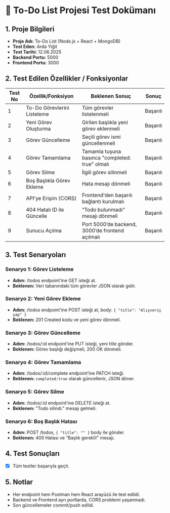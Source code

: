 # 📝 To-Do List Projesi Test Dokümanı

## 1. Proje Bilgileri
- **Proje Adı:** To-Do List (Node.js + React + MongoDB)
- **Test Eden:** Arda Yiğit  
- **Test Tarihi:** 12.06.2025  
- **Backend Portu:** 5000  
- **Frontend Portu:** 3000  

## 2. Test Edilen Özellikler / Fonksiyonlar

| Test No | Özellik/Fonksiyon           | Beklenen Sonuç                                       | Sonuç    |
|---------|-----------------------------|------------------------------------------------------|----------|
| 1       | To-Do Görevlerini Listeleme | Tüm görevler listelenmeli                            | Başarılı |
| 2       | Yeni Görev Oluşturma        | Girilen başlıkla yeni görev eklenmeli                | Başarılı |
| 3       | Görev Güncelleme            | Seçili görev ismi güncellenmeli                      | Başarılı |
| 4       | Görev Tamamlama             | Tamamla tuşuna basınca "completed: true" olmalı      | Başarılı |
| 5       | Görev Silme                 | İlgili görev silinmeli                               | Başarılı |
| 6       | Boş Başlıkla Görev Ekleme   | Hata mesajı dönmeli                                  | Başarılı |
| 7       | API’ye Erişim (CORS)        | Frontend'den başarılı bağlantı kurulmalı             | Başarılı |
| 8       | 404 Hatalı ID ile Güncelle  | “Todo bulunmadı” mesajı dönmeli                      | Başarılı |
| 9       | Sunucu Açılma               | Port 5000’de backend, 3000’de frontend açılmalı      | Başarılı |

## 3. Test Senaryoları

### Senaryo 1: Görev Listeleme
- **Adım:** /todos endpoint’ine GET isteği at.
- **Beklenen:** Veri tabanındaki tüm görevler JSON olarak gelir.

### Senaryo 2: Yeni Görev Ekleme
- **Adım:** /todos endpoint’ine POST isteği at, body: `{ "title": "Alışveriş yap" }`
- **Beklenen:** 201 Created kodu ve yeni görev dönmeli.

### Senaryo 3: Görev Güncelleme
- **Adım:** /todos/:id endpoint’ine PUT isteği, yeni title gönder.
- **Beklenen:** Görev başlığı değişmeli, 200 OK dönmeli.

### Senaryo 4: Görev Tamamlama
- **Adım:** /todos/:id/complete endpoint’ine PATCH isteği.
- **Beklenen:** `completed:true` olarak güncellenir, JSON döner.

### Senaryo 5: Görev Silme
- **Adım:** /todos/:id endpoint’ine DELETE isteği at.
- **Beklenen:** "Todo silindi." mesajı gelmeli.

### Senaryo 6: Boş Başlık Hatası
- **Adım:** POST /todos, `{ "title": "" }` body ile gönder.
- **Beklenen:** 400 Hatası ve “Başlık gerekli!” mesajı.

## 4. Test Sonuçları
- [x] Tüm testler başarıyla geçti.

## 5. Notlar
- Her endpoint hem Postman hem React arayüzü ile test edildi.
- Backend ve Frontend ayrı portlarda, CORS problemi yaşanmadı.
- Son güncellemeler commit/push edildi.

